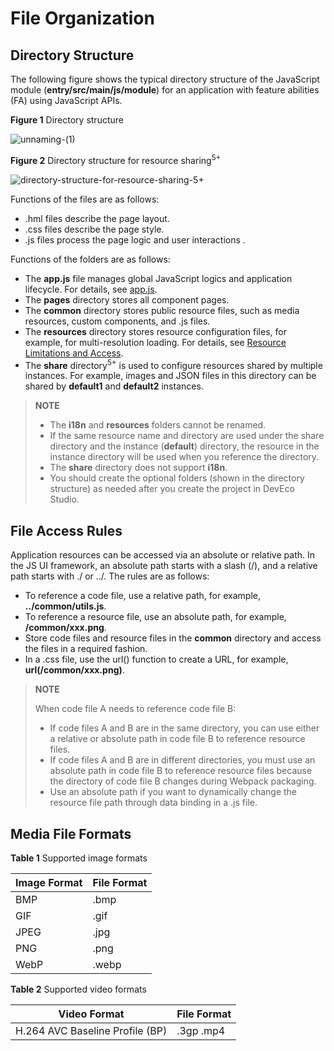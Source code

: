 # File Organization

## Directory Structure

The following figure shows the typical directory structure of the JavaScript module \(**entry/src/main/js/module**\) for an application with feature abilities \(FA\) using JavaScript APIs.

**Figure 1** Directory structure

![unnaming-(1)](figures/unnaming-(1).png)

**Figure 2** Directory structure for resource sharing<sup>5+</sup>  

![directory-structure-for-resource-sharing-5+](figures/directory-structure-for-resource-sharing-5+.png)

Functions of the files are as follows:

-   .hml  files describe the page layout.
-   .css  files describe the page style.
-   .js  files process the page logic and user interactions .

Functions of the folders are as follows:

-   The **app.js** file manages global JavaScript logics and application lifecycle. For details, see [app.js](js-framework-js-file.md).
-   The **pages** directory stores all component pages.
-   The **common** directory stores public resource files, such as media resources, custom components,  and  .js  files.
-   The **resources** directory stores resource configuration files, for example, for multi-resolution loading. For details, see [Resource Limitations and Access](js-framework-resource-restriction.md).
-   The **share** directory<sup>5+</sup>  is used to configure resources shared by multiple instances. For example, images and JSON files in this directory can be shared by **default1** and **default2** instances.

>**NOTE** 
>
>-   The **i18n** and **resources** folders cannot be renamed.
>-   If the same resource name and directory are used under the  share  directory and the instance \(**default**\) directory, the resource in the instance directory will be used when you reference the directory.
>-   The **share** directory does not support **i18n**.
>-   You should create the optional folders \(shown in the directory structure\) as needed after you create the project in DevEco Studio.

## File Access Rules

Application resources can be accessed via an absolute or relative path. In the JS UI framework, an absolute path starts with a slash \(/\), and a relative path starts with  ./  or  ../. The rules are as follows:

-   To reference a code file, use a relative path, for example, **../common/utils.js**.
-   To reference a resource file, use an absolute path, for example, **/common/xxx.png**.
-   Store code files and resource files in the **common** directory and access the files in a required fashion.
-   In a  .css  file, use the  url\(\)  function to create a URL, for example, **url\(/common/xxx.png\)**.

>**NOTE** 
>
>When code file A needs to reference code file B:
>
>-   If code files A and B are in the same directory, you can use either a relative or absolute path in code file B to reference resource files.
>-   If code files A and B are in different directories, you must use an absolute path in code file B to reference resource files because the directory of code file B changes during Webpack packaging.
>-   Use an absolute path if you want to dynamically change the resource file path through data binding in a  .js  file.

## Media File Formats

**Table 1** Supported image formats

| Image Format | File Format |
| ------------ | ----------- |
| BMP          | .bmp        |
| GIF          | .gif        |
| JPEG         | .jpg        |
| PNG          | .png        |
| WebP         | .webp       |

**Table 2** Supported video formats

| Video Format                    | File Format |
| ------------------------------- | ----------- |
| H.264 AVC Baseline Profile (BP) | .3gp .mp4   |

